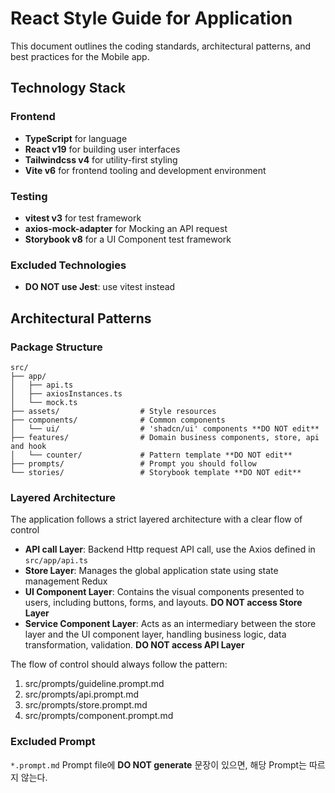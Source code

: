 # React Style Guide for Application

This document outlines the coding standards, architectural patterns, and best practices for the Mobile app.

## Technology Stack

### Frontend
- **TypeScript** for language
- **React v19** for building user interfaces
- **Tailwindcss v4** for utility-first styling
- **Vite v6** for frontend tooling and development environment

### Testing
- **vitest v3** for test framework
- **axios-mock-adapter** for Mocking an API request
- **Storybook v8** for a UI Component test framework

### Excluded Technologies
- **DO NOT use Jest**: use vitest instead

## Architectural Patterns

### Package Structure
```
src/
├── app/
│   ├── api.ts
│   ├── axiosInstances.ts
│   └── mock.ts
├── assets/                  # Style resources
├── components/              # Common components
│   └── ui/                  # 'shadcn/ui' components **DO NOT edit**
├── features/                # Domain business components, store, api and hook
│   └── counter/             # Pattern template **DO NOT edit**
├── prompts/                 # Prompt you should follow
└── stories/                 # Storybook template **DO NOT edit**
```

### Layered Architecture
The application follows a strict layered architecture with a clear flow of control

- **API call Layer**: Backend Http request API call, use the Axios defined in `src/app/api.ts`
- **Store Layer**: Manages the global application state using state management Redux
- **UI Component Layer**: Contains the visual components presented to users, including buttons, forms, and layouts.
  **DO NOT access Store Layer**
- **Service Component Layer**: Acts as an intermediary between the store layer and the UI component layer, handling business logic, data transformation, validation.
  **DO NOT access API Layer**

The flow of control should always follow the pattern:
1. src/prompts/guideline.prompt.md
2. src/prompts/api.prompt.md
3. src/prompts/store.prompt.md
4. src/prompts/component.prompt.md

### Excluded Prompt
`*.prompt.md` Prompt file에 **DO NOT generate** 문장이 있으면, 해당 Prompt는 따르지 않는다.

